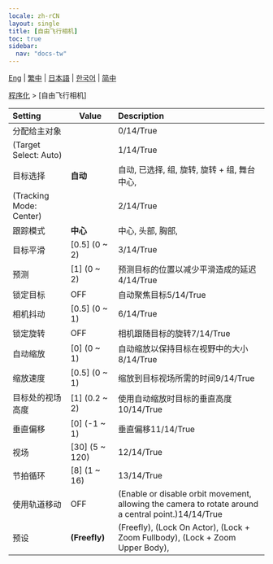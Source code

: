 ```yaml
---
locale: zh-rCN
layout: single
title: [自由飞行相机]
toc: true
sidebar:
  nav: "docs-tw"
---
```

[Eng](/dancexr/menu/2025.4/motion/freefly_cam) | [繁中](/tw/dancexr/menu/2025.4/motion/freefly_cam) | [日本語](/jp/dancexr/menu/2025.4/motion/freefly_cam) | [한국어](/kr/dancexr/menu/2025.4/motion/freefly_cam) | [简中](/zh/dancexr/menu/2025.4/motion/freefly_cam)

[程序化](../menu#程序化) > [自由飞行相机]



| Setting | Value | Description |
| :--- | --- | :--- |
| 分配给主对象 || 0/14/True
| (Target Select: Auto) || 1/14/True
| 目标选择 | **自动** | 自动, 已选择, 组, 旋转, 旋转 + 组, 舞台中心,  |
| (Tracking Mode: Center) || 2/14/True
| 跟踪模式 | **中心** | 中心, 头部, 胸部,  |
| 目标平滑 | [0.5] (0 ~ 2) | 3/14/True
| 预测 | [1] (0 ~ 2) | 预测目标的位置以减少平滑造成的延迟4/14/True
| 锁定目标 | OFF | 自动聚焦目标5/14/True
| 相机抖动 | [0.5] (0 ~ 1) | 6/14/True
| 锁定旋转 | OFF | 相机跟随目标的旋转7/14/True
| 自动缩放 | [0] (0 ~ 1) | 自动缩放以保持目标在视野中的大小8/14/True
| 缩放速度 | [0.5] (0 ~ 1) | 缩放到目标视场所需的时间9/14/True
| 目标处的视场高度 | [1] (0.2 ~ 2) | 使用自动缩放时目标的垂直高度10/14/True
| 垂直偏移 | [0] (-1 ~ 1) | 垂直偏移11/14/True
| 视场 | [30] (5 ~ 120) | 12/14/True
| 节拍循环 | [8] (1 ~ 16) | 13/14/True
| 使用轨道移动 | OFF | (Enable or disable orbit movement, allowing the camera to rotate around a central point.)14/14/True
| 预设 | **(Freefly)** | (Freefly), (Lock On Actor), (Lock + Zoom Fullbody), (Lock + Zoom Upper Body),  |
